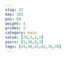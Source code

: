 ```yaml
---
slug: 22
key: 103
pos: 60
weight: 4
primes: 1
category: main
value: [79,3,1,1]
pairs: [1,30,8,3]
tags: [24,38,41,62,76,78]
---
```

